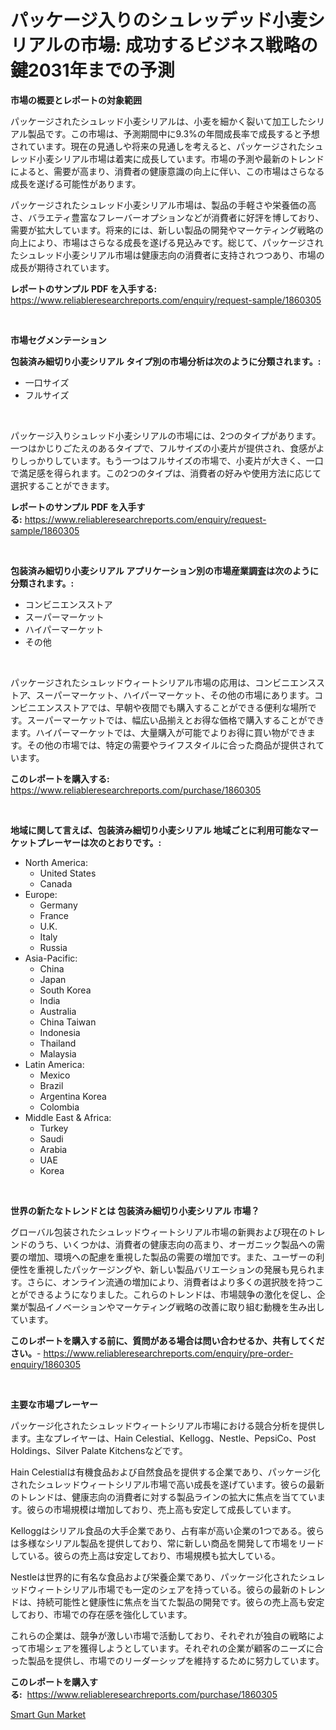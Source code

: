 <p><h1>パッケージ入りのシュレッデッド小麦シリアルの市場: 成功するビジネス戦略の鍵2031年までの予測</h1></p><p><strong>市場の概要とレポートの対象範囲</strong></p>
<p><p>パッケージされたシュレッド小麦シリアルは、小麦を細かく裂いて加工したシリアル製品です。この市場は、予測期間中に9.3%の年間成長率で成長すると予想されています。現在の見通しや将来の見通しを考えると、パッケージされたシュレッド小麦シリアル市場は着実に成長しています。市場の予測や最新のトレンドによると、需要が高まり、消費者の健康意識の向上に伴い、この市場はさらなる成長を遂げる可能性があります。</p><p>パッケージされたシュレッド小麦シリアル市場は、製品の手軽さや栄養価の高さ、バラエティ豊富なフレーバーオプションなどが消費者に好評を博しており、需要が拡大しています。将来的には、新しい製品の開発やマーケティング戦略の向上により、市場はさらなる成長を遂げる見込みです。総じて、パッケージされたシュレッド小麦シリアル市場は健康志向の消費者に支持されつつあり、市場の成長が期待されています。</p></p>
<p><strong>レポートのサンプル PDF を入手する:</strong> <a href="https://www.reliableresearchreports.com/enquiry/request-sample/1860305">https://www.reliableresearchreports.com/enquiry/request-sample/1860305</a></p>
<p>&nbsp;</p>
<p><strong>市場セグメンテーション</strong></p>
<p><strong>包装済み細切り小麦シリアル タイプ別の市場分析は次のように分類されます。:</strong></p>
<p><ul><li>一口サイズ</li><li>フルサイズ</li></ul></p>
<p>&nbsp;</p>
<p><p>パッケージ入りシュレッド小麦シリアルの市場には、2つのタイプがあります。一つはかじりごたえのあるタイプで、フルサイズの小麦片が提供され、食感がよりしっかりしています。もう一つはフルサイズの市場で、小麦片が大きく、一口で満足感を得られます。この2つのタイプは、消費者の好みや使用方法に応じて選択することができます。</p></p>
<p><strong>レポートのサンプル PDF を入手する:</strong>&nbsp;<a href="https://www.reliableresearchreports.com/enquiry/request-sample/1860305">https://www.reliableresearchreports.com/enquiry/request-sample/1860305</a></p>
<p>&nbsp;</p>
<p><strong> 包装済み細切り小麦シリアル アプリケーション別の市場産業調査は次のように分類されます。:</strong></p>
<p><ul><li>コンビニエンスストア</li><li>スーパーマーケット</li><li>ハイパーマーケット</li><li>その他</li></ul></p>
<p>&nbsp;</p>
<p><p>パッケージされたシュレッドウィートシリアル市場の応用は、コンビニエンスストア、スーパーマーケット、ハイパーマーケット、その他の市場にあります。コンビニエンスストアでは、早朝や夜間でも購入することができる便利な場所です。スーパーマーケットでは、幅広い品揃えとお得な価格で購入することができます。ハイパーマーケットでは、大量購入が可能でよりお得に買い物ができます。その他の市場では、特定の需要やライフスタイルに合った商品が提供されています。</p></p>
<p><strong>このレポートを購入する:</strong>&nbsp; <a href="https://www.reliableresearchreports.com/purchase/1860305">https://www.reliableresearchreports.com/purchase/1860305</a></p>
<p>&nbsp;</p>
<p><strong>地域に関して言えば、包装済み細切り小麦シリアル 地域ごとに利用可能なマーケットプレーヤーは次のとおりです。:</strong></p>
<p><ul>
    <li>
        North America:
        <ul>
            <li>United States</li>
            <li>Canada</li>
        </ul>
    </li>
    <li>
        Europe:
        <ul>
            <li>Germany</li>
            <li>France</li>
            <li>U.K.</li>
            <li>Italy</li>
            <li>Russia</li>
        </ul>
    </li>
    <li>
        Asia-Pacific:
        <ul>
            <li>China</li>
            <li>Japan</li>
            <li>South Korea</li>
            <li>India</li>
            <li>Australia</li>
            <li>China Taiwan</li>
            <li>Indonesia</li>
            <li>Thailand</li>
            <li>Malaysia</li>
        </ul>
    </li>
    <li>
        Latin America:
        <ul>
            <li>Mexico</li>
            <li>Brazil</li>
            <li>Argentina Korea</li>
            <li>Colombia</li>
        </ul>
    </li>
    <li>
        Middle East & Africa:
        <ul>
            <li>Turkey</li>
            <li>Saudi</li>
            <li>Arabia</li>
            <li>UAE</li>
            <li>Korea</li>
        </ul>
    </li>
    </ul></p>
<p>&nbsp;</p>
<p><strong>世界の新たなトレンドとは 包装済み細切り小麦シリアル 市場？</strong></p>
<p><p>グローバル包装されたシュレッドウィートシリアル市場の新興および現在のトレンドのうち、いくつかは、消費者の健康志向の高まり、オーガニック製品への需要の増加、環境への配慮を重視した製品の需要の増加です。また、ユーザーの利便性を重視したパッケージングや、新しい製品バリエーションの発展も見られます。さらに、オンライン流通の増加により、消費者はより多くの選択肢を持つことができるようになりました。これらのトレンドは、市場競争の激化を促し、企業が製品イノベーションやマーケティング戦略の改善に取り組む動機を生み出しています。</p></p>
<p><strong>このレポートを購入する前に、質問がある場合は問い合わせるか、共有してください。</strong>- <a href="https://www.reliableresearchreports.com/enquiry/pre-order-enquiry/1860305">https://www.reliableresearchreports.com/enquiry/pre-order-enquiry/1860305</a></p>
<p>&nbsp;</p>
<p><strong>主要な市場プレーヤー</strong></p>
<p><p>パッケージ化されたシュレッドウィートシリアル市場における競合分析を提供します。主なプレイヤーは、Hain Celestial、Kellogg、Nestle、PepsiCo、Post Holdings、Silver Palate Kitchensなどです。 </p><p>Hain Celestialは有機食品および自然食品を提供する企業であり、パッケージ化されたシュレッドウィートシリアル市場で高い成長を遂げています。彼らの最新のトレンドは、健康志向の消費者に対する製品ラインの拡大に焦点を当てています。彼らの市場規模は増加しており、売上高も安定して成長しています。</p><p>Kelloggはシリアル食品の大手企業であり、占有率が高い企業の1つである。彼らは多様なシリアル製品を提供しており、常に新しい商品を開発して市場をリードしている。彼らの売上高は安定しており、市場規模も拡大している。</p><p>Nestleは世界的に有名な食品および栄養企業であり、パッケージ化されたシュレッドウィートシリアル市場でも一定のシェアを持っている。彼らの最新のトレンドは、持続可能性と健康性に焦点を当てた製品の開発です。彼らの売上高も安定しており、市場での存在感を強化しています。</p><p>これらの企業は、競争が激しい市場で活動しており、それぞれが独自の戦略によって市場シェアを獲得しようとしています。それぞれの企業が顧客のニーズに合った製品を提供し、市場でのリーダーシップを維持するために努力しています。</p></p>
<p><strong>このレポートを購入する:</strong>&nbsp;&nbsp;<a href="https://www.reliableresearchreports.com/purchase/1860305">https://www.reliableresearchreports.com/purchase/1860305</a></p>
<p><p><a href="https://circular-yam-9b9.notion.site/Smart-Gun-Market-Size-Share-Trends-Analysis-Report-By-Application-Regional-Outlook-Competitive--321042d0c5854d5f8155eda1e827953d">Smart Gun Market</a></p></p>
